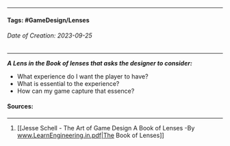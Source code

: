 __________________________________________________________________________
#### **Tags:** #GameDesign/Lenses  
###### *Date of Creation: 2023-09-25*
__________________________________________________________________________

***A Lens in the Book of lenses that asks the designer to consider:***
- What experience do I want the player to have?
- What is essential to the experience?
- How can my game capture that essence?
#### Sources:
__________________________________________________________________________
1. [[Jesse Schell - The Art of Game Design A Book of Lenses -By www.LearnEngineering.in.pdf|The Book of Lenses]]